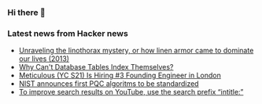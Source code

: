 ### Hi there 👋

<!--
**arashid-sh/arashid-sh** is a ✨ _special_ ✨ repository because its `README.md` (this file) appears on your GitHub profile.

Here are some ideas to get you started:

- 🔭 I’m currently working on ...
- 🌱 I’m currently learning ...
- 👯 I’m looking to collaborate on ...
- 🤔 I’m looking for help with ...
- 💬 Ask me about ...
- 📫 How to reach me: ...
- 😄 Pronouns: ...
- ⚡ Fun fact: ...
-->

### Latest news from Hacker news
<!-- BLOG-POST-LIST:START -->
- [Unraveling the linothorax mystery, or how linen armor came to dominate our lives &lpar;2013&rpar;](https://jhupress.wordpress.com/2013/04/24/unraveling-the-linothorax-mystery-or-how-linen-armor-came-to-dominate-our-lives/)
- [Why Can&#39;t Database Tables Index Themselves?](https://blog.codinghorror.com/why-cant-database-tables-index-themselves/)
- [Meticulous &lpar;YC S21&rpar; Is Hiring #3 Founding Engineer in London](https://news.ycombinator.com/item?id=31990762)
- [NIST announces first PQC algoritms to be standardized](https://groups.google.com/a/list.nist.gov/g/pqc-forum/c/G0DoD7lkGPk)
- [To improve search results on YouTube, use the search prefix “intitle:”](https://xn--1-zfa.com/youtube/)
<!-- BLOG-POST-LIST:END -->
